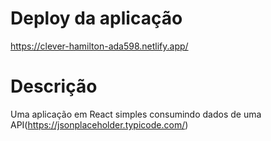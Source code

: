 # Deploy da aplicação
  https://clever-hamilton-ada598.netlify.app/
  
# Descrição
Uma aplicação em React simples consumindo dados de uma API(https://jsonplaceholder.typicode.com/)


